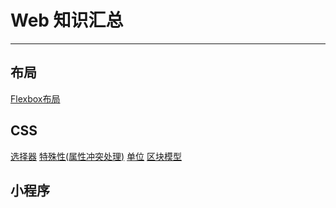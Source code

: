 # Web 知识汇总


------------

## 布局

[Flexbox布局](https://github.com/ChadXiao/Web/blob/master/layout/Flexbox/README.md "Flexbox布局")

## CSS

[选择器][1]
[特殊性(属性冲突处理)][2]
[单位][3]
[区块模型][4]

## 小程序


  [1]: https://github.com/ChadXiao/Web/blob/master/CSS/选择器/README.md
  [2]:https://github.com/ChadXiao/Web/blob/master/CSS/结构和层叠/特殊性/README.md
  [3]:https://github.com/ChadXiao/Web/blob/master/CSS/单位/README.md
  [4]:https://github.com/ChadXiao/Web/blob/master/CSS/区块模型/README.md